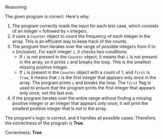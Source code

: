 Reasoning:

The given program is correct. Here's why:

1. The program correctly reads the input for each test case, which consists of an integer `n` followed by `n` integers.
2. It uses a `Counter` object to count the frequency of each integer in the array. This is an efficient way to keep track of the counts.
3. The program then iterates over the range of possible integers from 0 to `n` (inclusive). For each integer `i`, it checks two conditions:
   * If `i` is not present in the `Counter` object, it means that `i` is not present in the array, so it prints `i` and breaks the loop. This is the smallest missing positive integer.
   * If `i` is present in the `Counter` object with a count of 1, and `first` is `True`, it means that `i` is the first integer that appears only once in the array. The program prints `i` and breaks the loop. The `first` flag is used to ensure that the program prints the first integer that appears only once, not the last one.
4. If the program iterates over the entire range without finding a missing positive integer or an integer that appears only once, it will print the smallest positive integer that is not in the array.

The program's logic is correct, and it handles all possible cases. Therefore, the correctness of the program is **True**.

Correctness: **True**